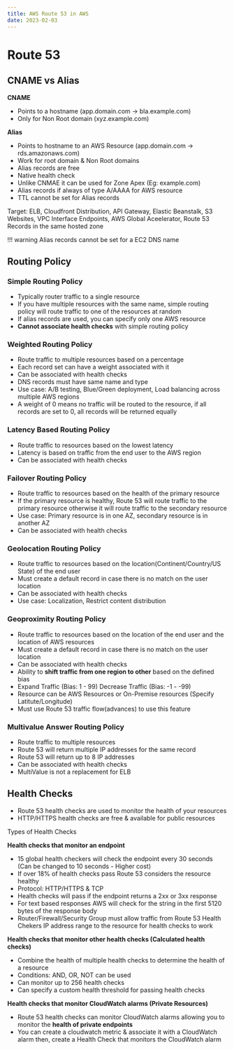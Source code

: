 ```yaml
---
title: AWS Route 53 in AWS
date: 2023-02-03
---
```


# Route 53


## CNAME vs Alias

**CNAME**

- Points to a hostname (app.domain.com -> bla.example.com)
- Only for Non Root domain (xyz.example.com)

**Alias**

- Points to hostname to an AWS Resource (app.domain.com -> rds.amazonaws.com)
- Work for root domain & Non Root domains
- Alias records are free
- Native health check
- Unlike CNMAE it can be used for Zone Apex (Eg: example.com)
- Alias records if always of type A/AAAA for AWS resource
- TTL cannot be set for Alias records

Target: ELB, Cloudfront Distribution, API Gateway, Elastic Beanstalk, S3 Websites, VPC Interface Endpoints, AWS Global Aceelerator, Route 53 Records in the same hosted zone

!!! warning
    Alias records cannot be set for a EC2 DNS name

## Routing Policy

### Simple Routing Policy

- Typically router traffic to a single resource
- If you have multiple resources with the same name, simple routing policy will route traffic to one of the resources at random
- If alias records are used, you can specify only one AWS resource
- **Cannot associate health checks** with simple routing policy

### Weighted Routing Policy

- Route traffic to multiple resources based on a percentage
- Each record set can have a weight associated with it
- Can be associated with health checks
- DNS records must have same name and type
- Use case: A/B testing, Blue/Green deployment, Load balancing across multiple AWS regions
- A weight of 0 means no traffic will be routed to the resource, if all records are set to 0, all records will be returned equally

### Latency Based Routing Policy

- Route traffic to resources based on the lowest latency
- Latency is based on traffic from the end user to the AWS region
- Can be associated with health checks

### Failover Routing Policy

- Route traffic to resources based on the health of the primary resource
- If the primary resource is healthy, Route 53 will route traffic to the primary resource otherwise it will route traffic to the secondary resource
- Use case: Primary resource is in one AZ, secondary resource is in another AZ
- Can be associated with health checks

### Geolocation Routing Policy

- Route traffic to resources based on the location(Continent/Country/US State) of the end user
- Must create a default record in case there is no match on the user location
- Can be associated with health checks
- Use case: Localization, Restrict content distribution


### Geoproximity Routing Policy

- Route traffic to resources based on the location of the end user and the location of AWS resources
- Must create a default record in case there is no match on the user location
- Can be associated with health checks
- Ability to **shift traffic from one region to other** based on the defined bias
- Expand Traffic (Bias: 1 - 99) Decrease Traffic (Bias: -1 - -99)
- Resource can be AWS Resources or On-Premise resources (Specify Latitute/Longitude)
- Must use Route 53 traffic flow(advances) to use this feature

### Multivalue Answer Routing Policy

- Route traffic to multiple resources
- Route 53 will return multiple IP addresses for the same record
- Route 53 will return up to 8 IP addresses
- Can be associated with health checks
- MultiValue is not a replacement for ELB

## Health Checks

- Route 53 health checks are used to monitor the health of your resources
- HTTP/HTTPS health checks are free & available for public resources

Types of Health Checks

**Health checks that monitor an endpoint**

- 15 global health checkers will check the endpoint every 30 seconds (Can be changed to 10 seconds - Higher cost)
- If over 18% of health checks pass Route 53 considers the resource healthy
- Protocol: HTTP/HTTPS & TCP
- Health checks will pass if the endpoint returns a 2xx or 3xx response
- For text based responses AWS will check for the string in the first 5120 bytes of the response body
- Router/Firewall/Security Group must allow traffic from Route 53 Health Chekers IP address range to the resource for health checks to work


**Health checks that monitor other health checks (Calculated health checks)**

- Combine the health of multiple health checks to determine the health of a resource
- Conditions: AND, OR, NOT can be used
- Can monitor up to 256 health checks
- Can specify a custom health threshold for passing health checks

**Health checks that monitor CloudWatch alarms (Private Resources)**

- Route 53 health checks can monitor CloudWatch alarms allowing you to monitor the __health of private endpoints__
- You can create a cloudwatch metric & associate it with a CloudWatch alarm then, create a Health Check that monitors the CloudWatch alarm